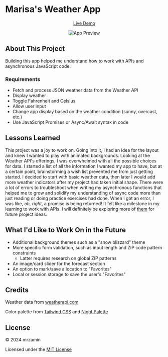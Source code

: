 # Marisa's Weather App

<div align="center">
  
[Live Demo](https://mrzamin.github.io/weather-app/)

![App Preview](https://github.com/mrzamin/weather-app/assets/142754418/2040cbc9-a843-4457-80dd-4fcc00e9d6c9)
</div>
  
## About This Project
Building this app helped me understand how to work with APIs and asynchronous JavaScript code.

### Requirements
- Fetch and process JSON weather data from the Weather API
- Display weather 
- Toggle Fahrenheit and Celsius 
- Allow user input
- Change app display based on the weather condition (sunny, overcast, etc.)
- Use JavaScript Promises or Async/Await syntax in code

## Lessons Learned

This project was a joy to work on. Going into it, I had an idea for the layout and knew I wanted to play with animated backgrounds. Looking at the Weather API's offerings, I was overwhelmed with all the possible choices for data. I started a list of all the information I wanted my app to have, but at a certain point, brainstorming a wish list prevented me from just getting started. I decided to start with basic weather data, then later I would add more weather indicators after my project had taken initial shape. There were a lot of errors to troubleshoot when writing my asynchronous functions that helped me to grow and solidify my understanding of async code more than just reading or doing practice exercises had done. When I got an error, I was like, _oh, right_, a promise is being returned! It felt like a milestone in my learning to work with APIs. I will definitely be exploring more of [them](https://github.com/n0shake/Public-APIs) for future project ideas.

## What I'd Like to Work On in the Future
- Additional background themes such as a "snow blizzard" theme
- More specific form validation, such as input length and ZIP code pattern constraints
  - Latter requires research on global ZIP patterns
- An image/card slider for the forecast section
- An option to mark/save a location to "Favorites"
- Local or session storage to save the user's "Favorites" 

## Credits

Weather data from [weatherapi.com](https://www.weatherapi.com/)

Color palette from [Tailwind CSS](https://tailwindcss.com/) and [Night Palette](https://nightpalette.com/)

## License 

© 2024 mrzamin

Licensed under the [MIT License](https://github.com/mrzamin/weather-app/blob/main/LICENSE)
